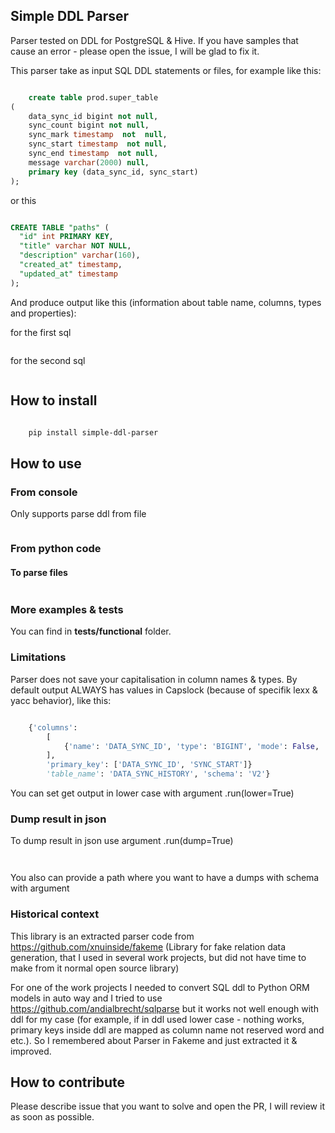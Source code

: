## Simple DDL Parser

Parser tested on DDL for PostgreSQL & Hive. If you have samples that cause an error - please open the issue, I will be glad to fix it.

This parser take as input SQL DDL statements or files, for example like this:

```sql

    create table prod.super_table
(
    data_sync_id bigint not null,
    sync_count bigint not null,
    sync_mark timestamp  not  null,
    sync_start timestamp  not null,
    sync_end timestamp  not null,
    message varchar(2000) null,
    primary key (data_sync_id, sync_start)
);

```

or this


```sql

CREATE TABLE "paths" (
  "id" int PRIMARY KEY,
  "title" varchar NOT NULL,
  "description" varchar(160),
  "created_at" timestamp,
  "updated_at" timestamp
);


```

And produce output like this (information about table name, columns, types and properties):

for the first sql

```json

```


for the second sql

```json


```

## How to install

```bash

    pip install simple-ddl-parser

```


## How to use

### From console 

Only supports parse ddl from file

```bash


```

### From python code

#### To parse files

```python


```

### More examples & tests

You can find in **tests/functional** folder.

### Limitations

Parser does not save your capitalisation in column names & types. By default output ALWAYS has values in Capslock (because of specifik lexx & yacc behavior), like this:

```python

    {'columns': 
        [
            {'name': 'DATA_SYNC_ID', 'type': 'BIGINT', 'mode': False, 'size': None}, {'name': 'SYNC_COUNT', 'type': 'BIGINT', 'mode': False, 'size': None}, ...
        ],
        'primary_key': ['DATA_SYNC_ID', 'SYNC_START']} 
        'table_name': 'DATA_SYNC_HISTORY', 'schema': 'V2'}
```

You can set get output in lower case with argument .run(lower=True)

### Dump result in json

To dump result in json use argument .run(dump=True)

```python



```

You also can provide a path where you want to have a dumps with schema with argument 
### Historical context

This library is an extracted parser code from https://github.com/xnuinside/fakeme (Library for fake relation data generation, that I used in several work projects, but did not have time to make from it normal open source library)

For one of the work projects I needed to convert SQL ddl to Python ORM models in auto way and I tried to use https://github.com/andialbrecht/sqlparse but it works not well enough with ddl for my case (for example, if in ddl used lower case - nothing works, primary keys inside ddl are mapped as column name not reserved word and etc.). So I remembered about Parser in Fakeme and just extracted it & improved. 

## How to contribute

Please describe issue that you want to solve and open the PR, I will review it as soon as possible.

